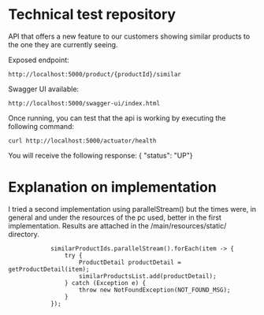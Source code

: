 # Technical test repository
API that offers a new feature to our customers showing similar products to the one they are currently seeing.

Exposed endpoint: 
```
http://localhost:5000/product/{productId}/similar
```
Swagger UI available:
```
http://localhost:5000/swagger-ui/index.html
```

Once running, you can test that the api is working by executing the following command:

```
curl http://localhost:5000/actuator/health
```
You will receive the following response: 
{ "status": "UP"}


# Explanation on implementation

I tried a second implementation using parallelStream() but the times were, in general and under the resources of the pc used, better in the first implementation. 
Results are attached in the /main/resources/static/ directory.
```
            similarProductIds.parallelStream().forEach(item -> {
                try {
                    ProductDetail productDetail = getProductDetail(item);
                    similarProductsList.add(productDetail);
                } catch (Exception e) {
                    throw new NotFoundException(NOT_FOUND_MSG);
                }
            }); 
```

